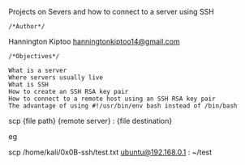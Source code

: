 Projects on Severs and how to connect to a server using SSH

    /*Author*/
Hannington Kiptoo <hanningtonkiptoo14@gmail.com>

    /*Objectives*/

    What is a server
    Where servers usually live
    What is SSH
    How to create an SSH RSA key pair
    How to connect to a remote host using an SSH RSA key pair
    The advantage of using #!/usr/bin/env bash instead of /bin/bash

scp {file path}  {remote server} : {file destination}

eg

scp /home/kali/0x0B-ssh/test.txt ubuntu@192.168.0.1 : ~/test
